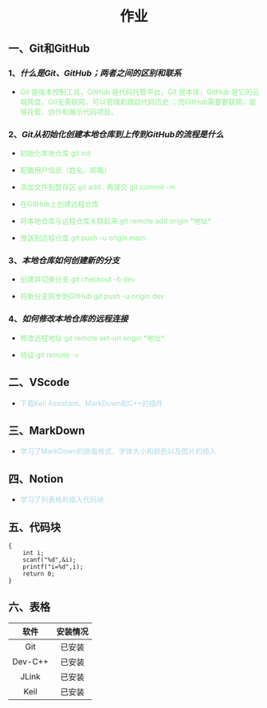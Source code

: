 # <p style="text-align:center">作业

## 一、**Git和GitHub**

### 1、*什么是Git、GitHub；两者之间的区别和联系*

- <p style="color:lightgreen">Git 是版本控制工具，GitHub 是代码托管平台。Git 是本体，GitHub 是它的云端网盘。Git无需联网，可以管理和跟踪代码历史	；而GitHub需要要联网，能够托管、协作和展示代码项目。

### 2、*Git从初始化创建本地仓库到上传到GitHub的流程是什么*

- <p style="color:lightgreen">初始化本地仓库 git init 
- <p style="color:lightgreen">配置用户信息（姓名、邮箱）
- <p style="color:lightgreen">添加文件到暂存区 git add .  再提交 git commit -m    
- <p style="color:lightgreen">在GitHub上创建远程仓库
- <p style="color:lightgreen">将本地仓库与远程仓库关联起来 git remote add origin *地址*
- <p style="color:lightgreen">推送到远程仓库 git push -u origin main

### 3、*本地仓库如何创建新的分支*

- <p style="color:lightgreen">创建并切换分支 git checkout -b dev
- <p style="color:lightgreen">将新分支同步到GitHub git push -u origin dev

### 4、*如何修改本地仓库的远程连接*

- <p style="color:lightgreen">修改远程地址 git remote set-url origin *地址*
- <p style="color:lightgreen">验证 git remote -v
 
## 二、**VScode**

- <font color="lightblue">下载Keil Assistant、MarkDown和C++的插件</font>
  
## 三、**MarkDown**

- <font color="lightblue">学习了MarkDown的排版格式，字体大小和颜色以及图片的插入</font>

## 四、**Notion**

- <font color="lightblue">学习了列表格和插入代码块</font>

## 五、**代码块**

```
{
    int i;
    scanf("%d",&i);
    printf("i=%d",i);
    return 0;
}
```

## 六、表格

| 软件       | 安装情况  |
| :-----:    | :-----:   |
| Git        | 已安装    |
| Dev-C++    | 已安装    |
| JLink      | 已安装    |
| Keil       | 已安装    |

